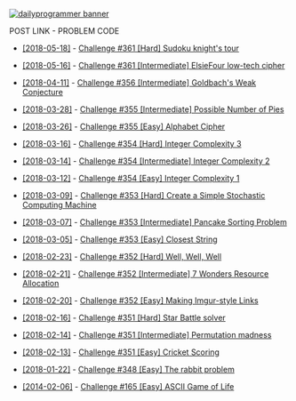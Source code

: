 [![dailyprogrammer banner](https://f.thumbs.redditmedia.com/_23zdeL5L1OqQyIw.png "r/dailyprogrammer")](https://www.reddit.com/r/dailyprogrammer/)

 POST LINK - PROBLEM CODE

  * [[2018-05-18]](https://www.reddit.com/r/dailyprogrammer/comments/8ked11/20180518_challenge_361_hard_sudoku_knights_tour/
 "Problem post at reddit") - [Challenge #361 [Hard] Sudoku knight's tour](/problems/[2018-05-18]%20Challenge%20%23361%20[Hard]%20Sudoku%20knight's%20tour.py)

  * [[2018-05-16]](https://www.reddit.com/r/dailyprogrammer/comments/8jvbzg/20180516_challenge_361_intermediate_elsiefour/
 "Problem post at reddit") - [Challenge #361 [Intermediate] ElsieFour low-tech cipher](/problems/[2018-05-16]%20Challenge%20%23361%20[Intermediate]%20ElsieFour%20low-tech%20cipher.py)

  * [[2018-04-11]](https://www.reddit.com/r/dailyprogrammer/comments/8bh8dh/20180411_challenge_356_intermediate_goldbachs/
 "Problem post at reddit") - [Challenge #356 [Intermediate] Goldbach's Weak Conjecture](/problems/[2018-04-11]%20Challenge%20%23356%20[Intermediate]%20Goldbach's%20Weak%20Conjecture.py)

  * [[2018-03-28]](https://www.reddit.com/r/dailyprogrammer/comments/87rz8c/20180328_challenge_355_intermediate_possible/
 "Problem post at reddit") - [Challenge #355 [Intermediate] Possible Number of Pies](/problems/[2018-03-28]%20Challenge%20%23355%20[Intermediate]%20Possible%20Number%20of%20Pies.py)

  * [[2018-03-26]](https://www.reddit.com/r/dailyprogrammer/comments/879u8b/20180326_challenge_355_easy_alphabet_cipher/
 "Problem post at reddit") - [Challenge #355 [Easy] Alphabet Cipher](/problems/[2018-03-26]%20Challenge%20%23355%20[Easy]%20Alphabet%20Cipher.py)

  * [[2018-03-16]](https://www.reddit.com/r/dailyprogrammer/comments/84uk5v/20180316_challenge_354_hard_integer_complexity_3/
 "Problem post at reddit") - [Challenge #354 [Hard] Integer Complexity 3](/problems/[2018-03-16]%20Challenge%20%23354%20[Hard]%20Integer%20Complexity%203.py)

  * [[2018-03-14]](https://www.reddit.com/r/dailyprogrammer/comments/84f35x/20180314_challenge_354_intermediate_integer/
 "Problem post at reddit") - [Challenge #354 [Intermediate] Integer Complexity 2](/problems/[2018-03-14]%20Challenge%20%23354%20[Intermediate]%20Integer%20Complexity%202.py)

  * [[2018-03-12]](https://www.reddit.com/r/dailyprogrammer/comments/83uvey/20180312_challenge_354_easy_integer_complexity_1/
 "Problem post at reddit") - [Challenge #354 [Easy] Integer Complexity 1](/problems/[2018-03-12]%20Challenge%20%23354%20[Easy]%20Integer%20Complexity%201.py)

  * [[2018-03-09]](https://www.reddit.com/r/dailyprogrammer/comments/83754b/20180309_challenge_353_hard_create_a_simple/
 "Problem post at reddit") - [Challenge #353 [Hard] Create a Simple Stochastic Computing Machine](/problems/[2018-03-09]%20Challenge%20%23353%20[Hard]%20Create%20a%20Simple%20Stochastic%20Computing%20Machine.py)

  * [[2018-03-07]](https://www.reddit.com/r/dailyprogrammer/comments/82pt3h/20180307_challenge_353_intermediate/
 "Problem post at reddit") - [Challenge #353 [Intermediate] Pancake Sorting Problem](/problems/[2018-03-07]%20Challenge%20%23353%20[Intermediate]%20Pancake%20Sorting%20Problem.py)

  * [[2018-03-05]](https://www.reddit.com/r/dailyprogrammer/comments/826coe/20180305_challenge_353_easy_closest_string/
 "Problem post at reddit") - [Challenge #353 [Easy] Closest String](/problems/[2018-03-05]%20Challenge%20%23353%20[Easy]%20Closest%20String.py)

  * [[2018-02-23]](https://www.reddit.com/r/dailyprogrammer/comments/7zriir/20180223_challenge_352_hard_well_well_well/
 "Problem post at reddit") - [Challenge #352 [Hard] Well, Well, Well](/problems/[2018-02-23]%20Challenge%20%23352%20[Hard]%20Well,%20Well,%20Well.py)

  * [[2018-02-21]](https://www.reddit.com/r/dailyprogrammer/comments/7z8hrm/20180221_challenge_352_intermediate_7_wonders/
 "Problem post at reddit") - [Challenge #352 [Intermediate] 7 Wonders Resource Allocation](/problems/[2018-02-21]%20Challenge%20%23352%20[Intermediate]%207%20Wonders%20Resource%20Allocation.py)

  * [[2018-02-20]](https://www.reddit.com/r/dailyprogrammer/comments/7yyt8e/20180220_challenge_352_easy_making_imgurstyle/
 "Problem post at reddit") - [Challenge #352 [Easy] Making Imgur-style Links](/problems/[2018-02-20]%20Challenge%20%23352%20[Easy]%20Making%20Imgur-style%20Links.py)

  * [[2018-02-16]](https://www.reddit.com/r/dailyprogrammer/comments/7xyi2w/20180216_challenge_351_hard_star_battle_solver/
 "Problem post at reddit") - [Challenge #351 [Hard] Star Battle solver](/problems/[2018-02-16]%20Challenge%20%23351%20[Hard]%20Star%20Battle%20solver.py)

  * [[2018-02-14]](https://www.reddit.com/r/dailyprogrammer/comments/7xkhar/20180214_challenge_351_intermediate_permutation/
 "Problem post at reddit") - [Challenge #351 [Intermediate] Permutation madness](/problems/[2018-02-14]%20Challenge%20%23351%20[Intermediate]%20Permutation%20madness.py)

  * [[2018-02-13]](https://www.reddit.com/r/dailyprogrammer/comments/7x81yg/20180213_challenge_351_easy_cricket_scoring/
 "Problem post at reddit") - [Challenge #351 [Easy] Cricket Scoring](/problems/[2018-02-13]%20Challenge%20%23351%20[Easy]%20Cricket%20Scoring.py)

  * [[2018-01-22]](https://www.reddit.com/r/dailyprogrammer/comments/7s888w/20180122_challenge_348_easy_the_rabbit_problem/
 "Problem post at reddit") - [Challenge #348 [Easy] The rabbit problem](/problems/[2018-01-22]%20Challenge%20%23348%20[Easy]%20The%20rabbit%20problem.py)

  * [[2014-02-06]](https://www.reddit.com/r/dailyprogrammer/comments/271xyp/622014_challenge_165_easy_ascii_game_of_life/
 "Problem post at reddit") - [Challenge #165 [Easy] ASCII Game of Life](/problems/[2014-02-06]%20Challenge%20%23165%20[Easy]%20ASCII%20Game%20of%20Life.py)